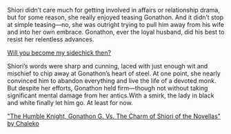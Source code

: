 <!-- title: For My Collection -->

Shiori didn’t care much for getting involved in affairs or relationship drama, but for some reason, she really enjoyed teasing Gonathon. And it didn’t stop at simple teasing—no, she was outright trying to pull him away from his wife and into her own embrace. Gonathon, ever the loyal husband, did his best to resist her relentless advances.

[Will you become my sidechick then?](#embed:https://www.youtube.com/live/BlDRaNhYZxk?feature=shared\&t=7734)

Shiori’s words were sharp and cunning, laced with just enough wit and mischief to chip away at Gonathon’s heart of steel. At one point, she nearly convinced him to abandon everything and live the life of a devoted monk. But despite her efforts, Gonathon held firm—though not without taking significant mental damage from her antics.With a smirk, the lady in black and white finally let him go. At least for now.


["The Humble Knight, Gonathon G. Vs. The Charm of Shiori of the Novellas" by Chaleko](https://x.com/Chalek0/status/1832964350597804334)
